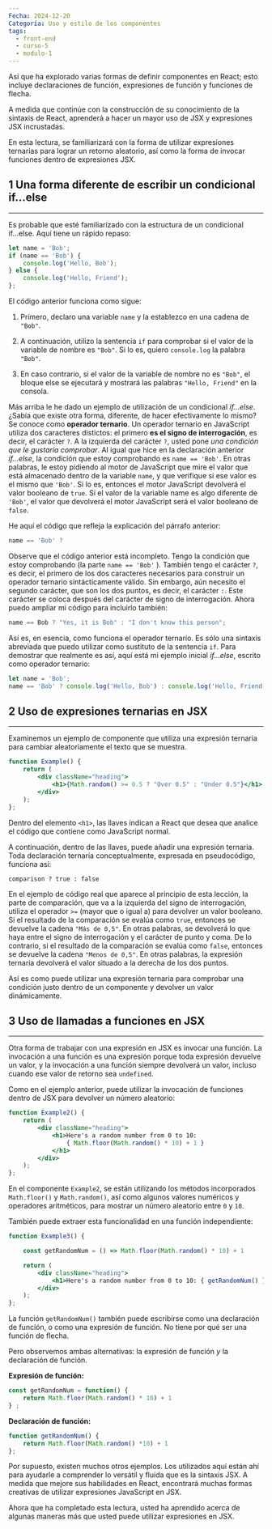 ```yaml
---
Fecha: 2024-12-20
Categoría: Uso y estilo de los componentes
tags:
  - front-end
  - curso-5
  - modulo-1
---
```

Así que ha explorado varias formas de definir componentes en React; esto incluye declaraciones de función, expresiones de función y funciones de flecha.

A medida que continúe con la construcción de su conocimiento de la sintaxis de React, aprenderá a hacer un mayor uso de JSX y expresiones JSX incrustadas.

En esta lectura, se familiarizará con la forma de utilizar expresiones ternarias para lograr un retorno aleatorio, así como la forma de invocar funciones dentro de expresiones JSX.

## **1 Una forma diferente de escribir un condicional if...else**
---
Es probable que esté familiarizado con la estructura de un condicional if...else. Aquí tiene un rápido repaso:

```js
let name = 'Bob';
if (name == 'Bob') {
    console.log('Hello, Bob');
} else {
    console.log('Hello, Friend');
};
```

El código anterior funciona como sigue:

1. Primero, declaro una variable `name` y la establezco en una cadena de `"Bob"`.

2. A continuación, utilizo la sentencia `if` para comprobar si el valor de la variable de nombre es `"Bob"`. Si lo es, quiero `console.log` la palabra `"Bob"`.

3. En caso contrario, si el valor de la variable de nombre no es `"Bob"`, el bloque else se ejecutará y mostrará las palabras `"Hello, Friend"` en la consola.

Más arriba le he dado un ejemplo de utilización de un condicional *if...else*. ¿Sabía que existe otra forma, diferente, de hacer efectivamente lo mismo? Se conoce como **operador ternario**. Un operador ternario en JavaScript utiliza dos caracteres distictos: el primero **es el signo de interrogación**, es decir, el carácter `?`. A la izquierda del carácter `?`, usted pone _una condición que le gustaría comprobar_. Al igual que hice en la declaración anterior *if...else*, la condición que estoy comprobando es `name == 'Bob'`. En otras palabras, le estoy pidiendo al motor de JavaScript que mire el valor que está almacenado dentro de la variable `name`, y que verifique si ese valor es el mismo que `'Bob'`. Si lo es, entonces el motor JavaScript devolverá el valor booleano de `true`. Si el valor de la variable name es algo diferente de `'Bob'`, el valor que devolverá el motor JavaScript será el valor booleano de `false`.

He aquí el código que refleja la explicación del párrafo anterior:

```js
name == 'Bob' ?
```

Observe que el código anterior está incompleto. Tengo la condición que estoy comprobando (la parte `name == 'Bob'` ). También tengo el carácter `?`, es decir, el primero de los dos caracteres necesarios para construir un operador ternario sintácticamente válido. Sin embargo, aún necesito el segundo carácter, que son los dos puntos, es decir, el carácter `:`. Este carácter se coloca después del carácter de signo de interrogación. Ahora puedo ampliar mi código para incluirlo también:

```js
name == Bob ? "Yes, it is Bob" : "I don't know this person";
```

Así es, en esencia, como funciona el operador ternario. Es sólo una sintaxis abreviada que puedo utilizar como sustituto de la sentencia `if`. Para demostrar que realmente es así, aquí está mi ejemplo inicial *if...else*, escrito como operador ternario:

```js
let name = 'Bob';
name == 'Bob' ? console.log('Hello, Bob') : console.log('Hello, Friend');
```

## **2 Uso de expresiones ternarias en JSX**
---
Examinemos un ejemplo de componente que utiliza una expresión ternaria para cambiar aleatoriamente el texto que se muestra.

```jsx
function Example() {
    return (
        <div className="heading">
            <h1>{Math.random() >= 0.5 ? "Over 0.5" : "Under 0.5"}</h1>
        </div>
    );
};
```

Dentro del elemento `<h1>`, las llaves indican a React que desea que analice el código que contiene como JavaScript normal.

A continuación, dentro de las llaves, puede añadir una expresión ternaria. Toda declaración ternaria conceptualmente, expresada en pseudocódigo, funciona así:

```
comparison ? true : false
```

En el ejemplo de código real que aparece al principio de esta lección, la parte de comparación, que va a la izquierda del signo de interrogación, utiliza el operador `>=` (mayor que o igual a) para devolver un valor booleano. Si el resultado de la comparación se evalúa como `true`, entonces se devuelve la cadena `"Más de 0,5"`. En otras palabras, se devolverá lo que haya entre el signo de interrogación y el carácter de punto y coma. De lo contrario, si el resultado de la comparación se evalúa como `false`, entonces se devuelve la cadena `"Menos de 0,5"`. En otras palabras, la expresión ternaria devolverá el valor situado a la derecha de los dos puntos.

Así es como puede utilizar una expresión ternaria para comprobar una condición justo dentro de un componente y devolver un valor dinámicamente.

## **3 Uso de llamadas a funciones en JSX**
---
Otra forma de trabajar con una expresión en JSX es invocar una función. La invocación a una función es una expresión porque toda expresión devuelve un valor, y la invocación a una función siempre devolverá un valor, incluso cuando ese valor de retorno sea `undefined`.

Como en el ejemplo anterior, puede utilizar la invocación de funciones dentro de JSX para devolver un número aleatorio:

```jsx
function Example2() {
    return (
        <div className="heading">
            <h1>Here's a random number from 0 to 10: 
                { Math.floor(Math.random() * 10) + 1 }
            </h1>
        </div>
    );
};
```

En el componente `Example2`, se están utilizando los métodos incorporados `Math.floor()` y `Math.random()`, así como algunos valores numéricos y operadores aritméticos, para mostrar un número aleatorio entre `0` y `10`.

También puede extraer esta funcionalidad en una función independiente:

```jsx
function Example3() {

    const getRandomNum = () => Math.floor(Math.random() * 10) + 1

    return (
        <div className="heading">
            <h1>Here's a random number from 0 to 10: { getRandomNum() }</h1>
        </div>
    );
};
```

La función `getRandomNum()` también puede escribirse como una declaración de función, o como una expresión de función. No tiene por qué ser una función de flecha.

Pero observemos ambas alternativas: la expresión de función _y_ la declaración de función.

**Expresión de función:**

```js
const getRandomNum = function() {
    return Math.floor(Math.random() * 10) + 1
} ;
```

**Declaración de función:**

```js
function getRandomNum() {
    return Math.floor(Math.random() *10) + 1
};
```

Por supuesto, existen muchos otros ejemplos. Los utilizados aquí están ahí para ayudarle a comprender lo versátil y fluida que es la sintaxis JSX. A medida que mejore sus habilidades en React, encontrará muchas formas creativas de utilizar expresiones JavaScript en JSX.

Ahora que ha completado esta lectura, usted ha aprendido acerca de algunas maneras más que usted puede utilizar expresiones en JSX.